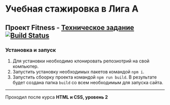 # Учебная стажировка в Лига А
## Проект Fitness - [Техническое задание](Specification.md) [![Build Status](https://travis-ci.com/artman-training-projects/accelerator-Fitness.svg?branch=master)](https://travis-ci.com/artman-training-projects/accelerator-Fitness)
### Установка и запуск
1. Для установки необходимо клонировать репозиотрий на свой компьютер.
2. Запустить установку необходимых пакетов командой `npm i`.
3. Запустить сбоорку проекта командой `npm run build`. В результате будет создана папка `build` со всем необходимым для запуска сайта.

---
Проходил после курса **HTML и CSS, уровень 2**
